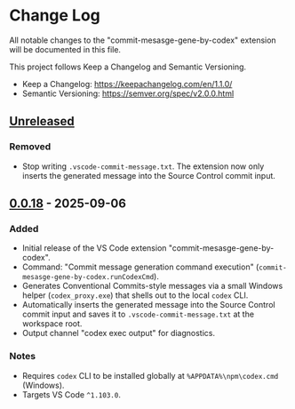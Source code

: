 # Change Log

All notable changes to the "commit-mesasge-gene-by-codex" extension will be documented in this file.

This project follows Keep a Changelog and Semantic Versioning.

- Keep a Changelog: <https://keepachangelog.com/en/1.1.0/>
- Semantic Versioning: <https://semver.org/spec/v2.0.0.html>

## [Unreleased]

### Removed

- Stop writing `.vscode-commit-message.txt`. The extension now only inserts the generated message into the Source Control commit input.

## [0.0.18] - 2025-09-06

### Added

- Initial release of the VS Code extension "commit-mesasge-gene-by-codex".
- Command: "Commit message generation command execution" (`commit-mesasge-gene-by-codex.runCodexCmd`).
- Generates Conventional Commits-style messages via a small Windows helper (`codex_proxy.exe`) that shells out to the local `codex` CLI.
- Automatically inserts the generated message into the Source Control commit input and saves it to `.vscode-commit-message.txt` at the workspace root.
- Output channel "codex exec output" for diagnostics.

### Notes

- Requires `codex` CLI to be installed globally at `%APPDATA%\npm\codex.cmd` (Windows).
- Targets VS Code `^1.103.0`.

[Unreleased]: https://github.com/komiyamma/vscode_extension_commit_mesasge_gene_by_codex/compare/v0.0.18...HEAD
[0.0.18]: https://github.com/komiyamma/vscode_extension_commit_mesasge_gene_by_codex/releases/tag/v0.0.18
